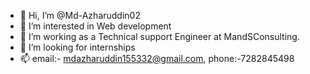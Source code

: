 - 👋 Hi, I’m @Md-Azharuddin02
- 👀 I’m interested in Web development
- 🌱 I’m working as a Technical support Engineer at MandSConsulting.
- 💞️ I’m looking for internships
- 📫 email:- mdazharuddin155332@gmail.com, phone:-7282845498

<!---
Md-Azharuddin02/Md-Azharuddin02 is a ✨ special ✨ repository because its `README.md` (this file) appears on your GitHub profile.
You can click the Preview link to take a look at your changes.
--->
